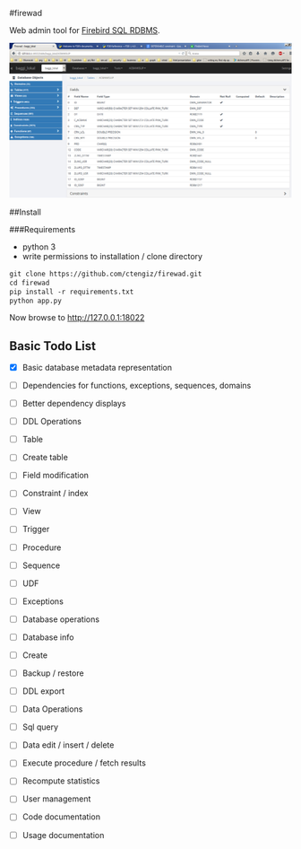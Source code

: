 #firewad

Web admin tool for [Firebird SQL RDBMS](http://firebirdsql.org/).
 
![](https://github.com/ctengiz/firewad/blob/master/docs/screenshot.png)

##Install

###Requirements

* python 3
* write permissions to installation / clone directory

```
git clone https://github.com/ctengiz/firewad.git
cd firewad
pip install -r requirements.txt
python app.py
```

Now browse to http://127.0.0.1:18022


## Basic Todo List

- [x] Basic database metadata representation
 - [ ] Dependencies for functions, exceptions, sequences, domains
 - [ ] Better dependency displays
- [ ] DDL Operations
 - [ ] Table
  - [ ] Create table
  - [ ] Field modification
  - [ ] Constraint / index  
 - [ ] View
 - [ ] Trigger
 - [ ] Procedure
 - [ ] Sequence
 - [ ] UDF
 - [ ] Exceptions
- [ ] Database operations
 - [ ] Database info
 - [ ] Create
 - [ ] Backup / restore
 - [ ] DDL export
- [ ] Data Operations
 - [ ] Sql query
 - [ ] Data edit / insert / delete
 - [ ] Execute procedure / fetch results
 - [ ] Recompute statistics
- [ ] User management
- [ ] Code documentation
- [ ] Usage documentation

 
 

